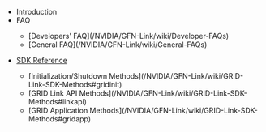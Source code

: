 * Introduction
* FAQ
	<dl>
	   <ul>
		  <li>[Developers' FAQ](/NVIDIA/GFN-Link/wiki/Developer-FAQs)</li>
		  <li>[General FAQ](/NVIDIA/GFN-Link/wiki/General-FAQs)</li>
	   </ul>
	</dl>
* [SDK Reference](/NVIDIA/GFN-Link/wiki/GRID-Link-SDK-Methods)
	<dl>
	   <ul>
		  <li>[Initialization/Shutdown Methods](/NVIDIA/GFN-Link/wiki/GRID-Link-SDK-Methods#gridinit)</li>
		  <li>[GRID Link API Methods](/NVIDIA/GFN-Link/wiki/GRID-Link-SDK-Methods#linkapi)</li>
		  <li>[GRID Application Methods](/NVIDIA/GFN-Link/wiki/GRID-Link-SDK-Methods#gridapp)</li>
	   </ul>
	</dl>